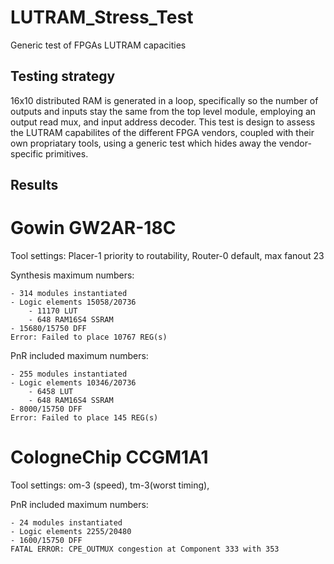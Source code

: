 # LUTRAM_Stress_Test
Generic test of FPGAs LUTRAM capacities

## Testing strategy
16x10 distributed RAM is generated in a loop, specifically so the number of outputs and inputs stay the same from the top level module, employing an output read mux, and input address decoder. This test is design to assess the LUTRAM capabilites of the different FPGA vendors, coupled with their own propriatary tools, using a generic test which hides away the vendor-specific primitives.

## Results
# Gowin GW2AR-18C
Tool settings: Placer-1 priority to routability, Router-0 default, max fanout 23

Synthesis maximum numbers:

    - 314 modules instantiated
    - Logic elements 15058/20736
        - 11170 LUT
        - 648 RAM16S4 SSRAM
    - 15680/15750 DFF
    Error: Failed to place 10767 REG(s)

PnR included maximum numbers:

    - 255 modules instantiated
    - Logic elements 10346/20736
        - 6458 LUT
        - 648 RAM16S4 SSRAM
    - 8000/15750 DFF
    Error: Failed to place 145 REG(s)


# CologneChip CCGM1A1 
Tool settings: om-3 (speed), tm-3(worst timing), 
<!-- Synthesis maximum numbers:
    - 100 modules instantiated
    - Logic elements 15058/20480
        - 11170 LUT
        - 648 RAM16S4 SSRAM
    - 15680/15750 DFF
Error: Failed to place 10767 REG(s) -->

PnR included maximum numbers:

    - 24 modules instantiated
    - Logic elements 2255/20480
    - 1600/15750 DFF
    FATAL ERROR: CPE_OUTMUX congestion at Component 333 with 353


